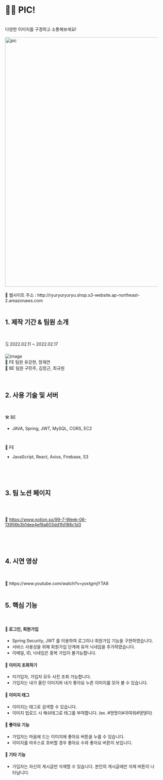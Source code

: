 # 🤳🏻 PIC!  
</br>
다양한 이미지를 구경하고 소통해보세요!
</br>
</br>
<img width="819" alt="pic" src="https://user-images.githubusercontent.com/97426206/154457890-7565aca4-8576-4915-b424-e0c0830967e2.png">

</br>
</br>
🔗 웹사이트 주소 : http://ryuryuryuryu.shop.s3-website.ap-northeast-2.amazonaws.com
</br>
</br>


## 1. 제작 기간 & 팀원 소개
</br>

🗓 2022.02.11 ~ 2022.02.17
</br>
</br>
![image](https://user-images.githubusercontent.com/96937623/154494833-b952b7fc-142b-41e4-a222-9f1f38ae2680.png)
</br>
👥 FE 팀원
   유강현, 정재연
</br>
👥 BE 팀원
   구민주, 김정근, 최규원
</br>
</br>
</br>

## 2. 사용 기술 및 서버
</br>

🛠 BE
  - JAVA, Spring, JWT, MySQL, CORS, EC2

</br>

🎨 FE
  - JavaScript, React, Axios, Firebase, S3
</br>
</br>
</br>

## 3. 팀 노션 페이지
</br>
</br>

🔗 https://www.notion.so/99-7-Week-06-13956b3b1dee4ef8a603dd1fd188c1d3

</br>
</br>
</br>

## 4. 시연 영상
</br>
</br>
🎥 https://www.youtube.com/watch?v=yoxtgmjYTA8
</br>
</br>


## 5. 핵심 기능
</br>

#### 🔐 로그인, 회원가입
  - Spring Security, JWT 를 이용하여 로그이나 회원가입 기능을 구현하였습니다.
  - 서비스 사용성을 위해 회원가입 단계에 유저 닉네임을 추가하였습니다.
  - 이메일, ID, 닉네임은 중복 가입이 불가능합니다.

#### 👀 이미지 조회하기
  - 미가입자, 가입자 모두 사진 조회 가능합니다.
  - 가입자는 내가 올린 이미지와 내가 좋아요 누른 이미지를 모아 볼 수 있습니다.

#### 🔖 이미지 태그
  - 이미지는 태그로 검색할 수 있습니다.
  - 이미지 업로드 시 해쉬태그로 태그를 부여합니다. (ex. #멍멍이#귀여워#댕댕이)
  
#### 💓 좋아요 기능
  - 가입자는 마음에 드는 이미지에 좋아요 버튼을 누를 수 있습니다.
  - 이미지를 마우스로 호버할 경우 좋아요 수와 좋아요 버튼이 보입니다.

#### 🎸 기타 기능
  - 가입자는 자신의 게시글만 삭제할 수 있습니다. 본인의 게시글에만 삭제 버튼이 나타납니다.
